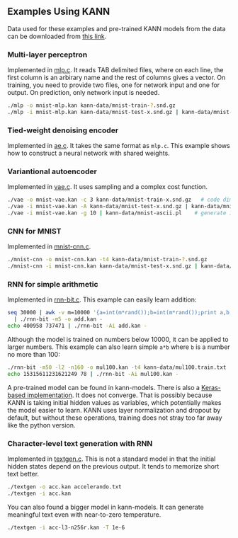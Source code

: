 ## Examples Using KANN

Data used for these examples and pre-trained KANN models from the data can be
downloaded from [this link][data].

### Multi-layer perceptron

Implemented in [mlp.c](mlp.c). It reads TAB delimited files, where on each
line, the first column is an arbirary name and the rest of columns gives a
vector. On training, you need to provide two files, one for network input and
one for output. On prediction, only network input is needed.
```sh
./mlp -o mnist-mlp.kan kann-data/mnist-train-?.snd.gz
./mlp -i mnist-mlp.kan kann-data/mnist-test-x.snd.gz | kann-data/mnist-eval.pl
```

### Tied-weight denoising encoder

Implemented in [ae.c](ae.c). It takes the same format as `mlp.c`. This example
shows how to construct a neural network with shared weights.

### Variantional autoencoder

Implemented in [vae.c](vae.c). It uses sampling and a complex cost function.
```sh
./vae -o mnist-vae.kan -c 3 kann-data/mnist-train-x.snd.gz   # code dimension is 3
./vae -i mnist-vae.kan -A kann-data/mnist-test-x.snd.gz | kann-data/mnist-ascii.pl # reconstruction
./vae -i mnist-vae.kan -g 10 | kann-data/mnist-ascii.pl    # generate 10 random images
```

### CNN for MNIST

Implemented in [mnist-cnn.c](mnist-cnn.c).
```sh
./mnist-cnn -o mnist-cnn.kan -t4 kann-data/mnist-train-?.snd.gz
./mnist-cnn -i mnist-cnn.kan kann-data/mnist-test-x.snd.gz | kann-data/mnist-eval.pl
```

### RNN for simple arithmetic

Implemented in [rnn-bit.c](rnn-bit.c). This example can easily learn addition:
```sh
seq 30000 | awk -v m=10000 '{a=int(m*rand());b=int(m*rand());print a,b,a+b}' \
  | ./rnn-bit -m5 -o add.kan -
echo 400958 737471 | ./rnn-bit -Ai add.kan -
```
Although the model is trained on numbers below 10000, it can be applied to
larger numbers. This example can also learn simple `a*b` where `b` is a number
no more than 100:
```sh
./rnn-bit -m50 -l2 -n160 -o mul100.kan -t4 kann-data/mul100.train.txt
echo 15315611231621249 78 | ./rnn-bit -Ai mul100.kan -
```
A pre-trained model can be found in kann-models. There is also a [Keras-based
implementation](keras/rnn-bit.py). It does not converge. That is possibly
because KANN is taking initial hidden values as variables, which potentially
makes the model easier to learn. KANN uses layer normalization and dropout by
default, but without these operations, training does not stray too far away
like the python version.

### Character-level text generation with RNN

Implemented in [textgen.c](textgen.c). This is not a standard model in that the
initial hidden states depend on the previous output. It tends to memorize short
text better.
```sh
./textgen -o acc.kan accelerando.txt
./textgen -i acc.kan
```
You can also found a bigger model in kann-models. It can generate meaningful
text even with near-to-zero temperature.
```sh
./textgen -i acc-l3-n256r.kan -T 1e-6
```

[data]: https://github.com/attractivechaos/kann
